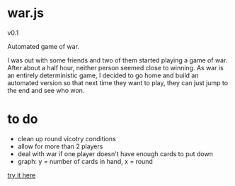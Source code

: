 war.js
======

v0.1

Automated game of war.

I was out with some friends and two of them started playing a game of war. After about a half hour, neither person seemed close to winning. As war is an entirely deterministic game, I decided to go home and build an automated version so that next time they want to play, they can just jump to the end and see who won.

to do
=====
- clean up round vicotry conditions
- allow for more than 2 players
- deal with war if one player doesn't have enough cards to put down
- graph: y = number of cards in hand, x = round

[try it here](http://mattwbarry.com/war/)